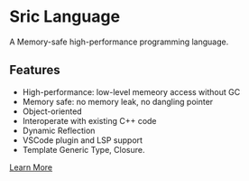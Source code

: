 # Sric Language

A Memory-safe high-performance programming language.

## Features
- High-performance: low-level memeory access without GC
- Memory safe: no memory leak, no dangling pointer
- Object-oriented
- Interoperate with existing C++ code
- Dynamic Reflection
- VSCode plugin and LSP support
- Template Generic Type, Closure.


[Learn More](https://sric.fun/)
